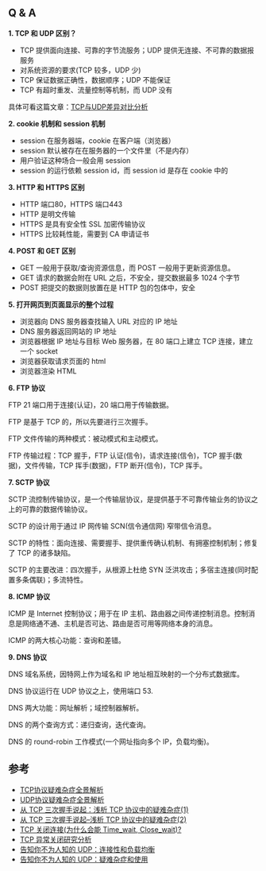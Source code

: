 ## Q & A

**1. TCP 和 UDP 区别？**

* TCP 提供面向连接、可靠的字节流服务；UDP 提供无连接、不可靠的数据报服务
* 对系统资源的要求(TCP 较多，UDP 少)
* TCP 保证数据正确性，数据顺序；UDP 不能保证
* TCP 有超时重发、流量控制等机制，而 UDP 没有

具体可看这篇文章：[TCP与UDP差异对比分析](http://www.jianshu.com/p/eb50d2152646)

**2. cookie 机制和 session 机制**

* session 在服务器端，cookie 在客户端（浏览器）
* session 默认被存在在服务器的一个文件里（不是内存）
* 用户验证这种场合一般会用 session 
* session 的运行依赖 session id，而 session id 是存在 cookie 中的

**3. HTTP 和 HTTPS 区别** 

* HTTP 端口80，HTTPS 端口443
* HTTP 是明文传输
* HTTPS 是具有安全性 SSL 加密传输协议
* HTTPS 比较耗性能，需要到 CA 申请证书

**4. POST 和 GET 区别**

* GET 一般用于获取/查询资源信息，而 POST 一般用于更新资源信息。
* GET 请求的数据会附在 URL 之后，不安全，提交数据最多 1024 个字节
* POST 把提交的数据则放置在是 HTTP 包的包体中，安全

**5. 打开网页到页面显示的整个过程**

* 浏览器向 DNS 服务器查找输入 URL 对应的 IP 地址
* DNS 服务器返回网站的 IP 地址
* 浏览器根据 IP 地址与目标 Web 服务器，在 80 端口上建立 TCP 连接，建立一个 socket
* 浏览器获取请求页面的 html
* 浏览器渲染 HTML

**6. FTP 协议**

FTP 21 端口用于连接(认证)，20 端口用于传输数据。

FTP 是基于 TCP 的，所以先要进行三次握手。

FTP 文件传输的两种模式：被动模式和主动模式。

FTP 传输过程：TCP 握手，FTP 认证(信令)，请求连接(信令)，TCP 握手(数据)，文件传输，TCP 挥手(数据)，FTP 断开(信令)，TCP 挥手。

**7. SCTP 协议**

SCTP 流控制传输协议，是一个传输层协议，是提供基于不可靠传输业务的协议之上的可靠的数据传输协议。

SCTP 的设计用于通过 IP 网传输 SCN(信令通信网) 窄带信令消息。

SCTP 的特性：面向连接、需要握手、提供重传确认机制、有拥塞控制机制；修复了 TCP 的诸多缺陷。

SCTP 的主要改进：四次握手，从根源上杜绝 SYN 泛洪攻击；多宿主连接(同时配置多条偶联)；多流特性。

**8. ICMP 协议**

ICMP 是 Internet 控制协议；用于在 IP 主机、路由器之间传递控制消息。控制消息是网络通不通、主机是否可达、路由是否可用等网络本身的消息。

ICMP 的两大核心功能：查询和差错。

**9. DNS 协议**

DNS 域名系统，因特网上作为域名和 IP 地址相互映射的一个分布式数据库。

DNS 协议运行在 UDP 协议之上，使用端口 53.

DNS 两大功能：网址解析；域控制器解析。

DNS 的两个查询方式：递归查询，迭代查询。

DNS 的 round-robin 工作模式(一个网址指向多个 IP，负载均衡)。

## 参考

* [TCP协议疑难杂症全景解析](http://blog.csdn.net/dog250/article/details/6612496)
* [UDP协议疑难杂症全景解析](http://blog.csdn.net/dog250/article/details/6896949)
* [从 TCP 三次握手说起：浅析 TCP 协议中的疑难杂症(1)](https://www.qcloud.com/community/article/164816001481011785)
* [从 TCP 三次握手说起–浅析 TCP 协议中的疑难杂症(2)](https://www.qcloud.com/community/article/164816001481011795)
* [TCP 关闭连接(为什么会能 Time_wait, Close_wait)?](https://www.qcloud.com/community/article/164816001481011814)
* [TCP 异常关闭研究分析](https://www.qcloud.com/community/article/164816001481011820)
* [告知你不为人知的 UDP：连接性和负载均衡](https://www.qcloud.com/community/article/812444001486438028)
* [告知你不为人知的 UDP：疑难杂症和使用](https://www.qcloud.com/community/article/848077001486437077)
